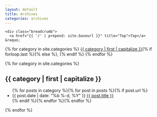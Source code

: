 ```yaml
---
layout: default
title: Archives
categories: archives
---
```

<div class="container">
  <div class="section">

    <div class="breadcrumb">
      <a href="{{ '/' | prepend: site.baseurl }}" title="Top">Top</a> &raquo; 
{% for category in site.categories %}
      <a href="#{{ category | first | remove:' ' }}">{{ category | first | capitalize }}</a>{% if forloop.last %}{% else %}, {% endif %}
{% endfor %}
    </div>
{% for category in site.categories %}
    <div class="catbloc" id="{{ category | first | remove:' ' }}">
      <h2 class="blog-post-title">{{ category | first | capitalize }}</h2>
      <ul>{% for posts in category %}{% for post in posts %}{% if post.url %}
        <li>
          <time class="blog-post-meta">{{ post.date | date: "%b %-d, %Y" }}</time>
          <a class="blog-post-link" href="{{ post.url | prepend: site.baseurl }}">{{ post.title }}</a>
        </li>{% endif %}{% endfor %}{% endfor %}
      </ul>
    </div>
{% endfor %}
  </div>
</div>
